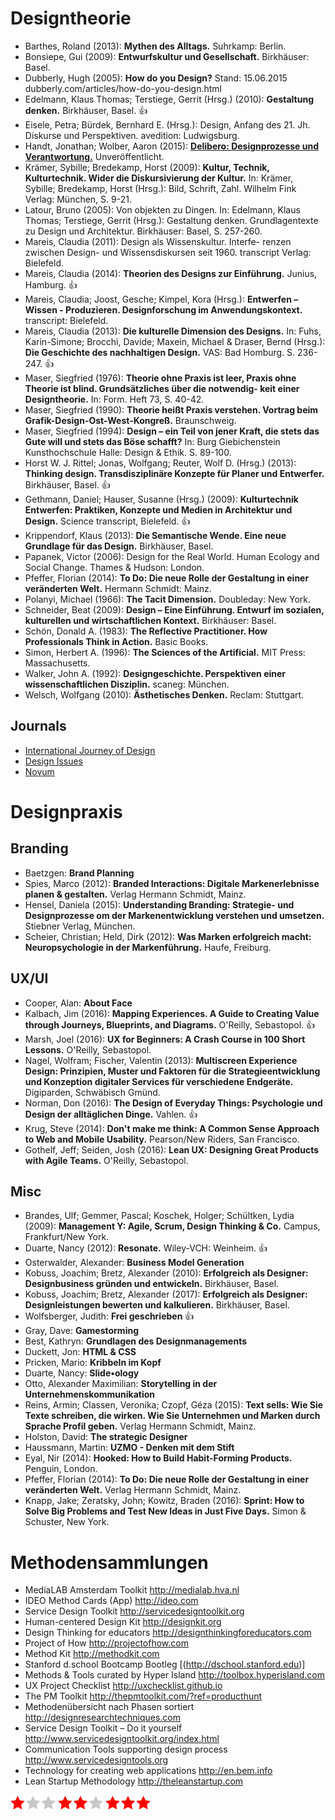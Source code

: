# Designtheorie

- Barthes, Roland (2013): **Mythen des Alltags.** Suhrkamp: Berlin.
- Bonsiepe, Gui (2009): **Entwurfskultur und Gesellschaft.** Birkhäuser: Basel.
- Dubberly, Hugh (2005): **How do you Design?** Stand: 15.06.2015 dubberly.com/articles/how-do-you-design.html
- Edelmann, Klaus Thomas; Terstiege, Gerrit (Hrsg.) (2010): **Gestaltung denken.** Birkhäuser, Basel. 👍
- Eisele, Petra; Bürdek, Bernhard E. (Hrsg.): Design, Anfang des 21. Jh. Diskurse und Perspektiven. avedition: Ludwigsburg.
- Handt, Jonathan; Wolber, Aaron (2015): [**Delibero: Designprozesse und Verantwortung.**](http://designprozesse.de/assets/images/Delibero_Theorie_Web.pdf) Unveröffentlicht.
- Krämer, Sybille; Bredekamp, Horst (2009): **Kultur, Technik, Kulturtechnik. Wider die Diskursivierung der Kultur.** In: Krämer, Sybille; Bredekamp, Horst (Hrsg.): Bild, Schrift, Zahl. Wilhelm Fink Verlag: München, S. 9-21.
- Latour, Bruno (2005): Von objekten zu Dingen. In: Edelmann, Klaus Thomas; Terstiege, Gerrit (Hrsg.): Gestaltung denken. Grundlagentexte zu Design und Architektur. Birkhäuser: Basel, S. 257-260.
- Mareis, Claudia (2011): Design als Wissenskultur. Interfe- renzen zwischen Design- und Wissensdiskursen seit 1960. transcript Verlag: Bielefeld.
- Mareis, Claudia (2014): **Theorien des Designs zur Einführung.** Junius, Hamburg. 👍
- Mareis, Claudia; Joost, Gesche; Kimpel, Kora (Hrsg.): **Entwerfen – Wissen - Produzieren. Designforschung im Anwendungskontext.** transcript: Bielefeld.
- Mareis, Claudia (2013): **Die kulturelle Dimension des Designs.** In: Fuhs, Karin-Simone; Brocchi, Davide; Maxein, Michael & Draser, Bernd (Hrsg.): **Die Geschichte des nachhaltigen Design.** VAS: Bad Homburg. S. 236-247. 👍
- Maser, Siegfried (1976): **Theorie ohne Praxis ist leer, Praxis ohne Theorie ist blind. Grundsätzliches über die notwendig- keit einer Designtheorie.** In: Form. Heft 73, S. 40-42.
- Maser, Siegfried (1990): **Theorie heißt Praxis verstehen. Vortrag beim Grafik-Design-Ost-West-Kongreß.** Braunschweig.
- Maser, Siegfried (1994): **Design – ein Teil von jener Kraft, die stets das Gute will und stets das Böse schafft?** In: Burg Giebichenstein Kunsthochschule Halle: Design & Ethik. S. 89-100.
- Horst W. J. Rittel; Jonas, Wolfgang; Reuter, Wolf D. (Hrsg.) (2013): **Thinking design. Transdisziplinäre Konzepte für Planer und Entwerfer.** Birkhäuser, Basel. 👍
- Gethmann, Daniel; Hauser, Susanne (Hrsg.) (2009): **Kulturtechnik Entwerfen: Praktiken, Konzepte und Medien in Architektur und Design.** Science transcript, Bielefeld. 👍
- Krippendorf, Klaus (2013): **Die Semantische Wende. Eine neue Grundlage für das Design.** Birkhäuser, Basel.
- Papanek, Victor (2006): Design for the Real World. Human Ecology and Social Change. Thames & Hudson: London.
- Pfeffer, Florian (2014): **To Do: Die neue Rolle der Gestaltung in einer veränderten Welt.** Hermann Schmidt: Mainz.
- Polanyi, Michael (1966): **The Tacit Dimension.** Doubleday: New York.
- Schneider, Beat (2009): **Design – Eine Einführung. Entwurf im sozialen, kulturellen und wirtschaftlichen Kontext.** Birkhäuser: Basel.
- Schön, Donald A. (1983): **The Reflective Practitioner. How Professionals Think in Action.** Basic Books.
- Simon, Herbert A. (1996): **The Sciences of the Artificial.** MIT Press: Massachusetts.
- Walker, John A. (1992): **Designgeschichte. Perspektiven einer wissenschaftlichen Disziplin.** scaneg: München.
- Welsch, Wolfgang (2010): **Ästhetisches Denken.** Reclam: Stuttgart.

## Journals

- [International Journey of Design](http://www.ijdesign.org)
- [Design Issues](http://www.mitpressjournals.org/loi/desi)
- [Novum](http://novum.graphics/de/magazin/ueber-novum/)



# Designpraxis
## Branding
- Baetzgen: **Brand Planning**
- Spies, Marco (2012): **Branded Interactions: Digitale Markenerlebnisse planen & gestalten.** Verlag Hermann Schmidt, Mainz.
- Hensel, Daniela (2015): **Understanding Branding: Strategie- und Designprozesse om der Markenentwicklung verstehen und umsetzen.** Stiebner Verlag, München.
- Scheier, Christian; Held, Dirk (2012): **Was Marken erfolgreich macht: Neuropsychologie in der Markenführung.** Haufe, Freiburg.

## UX/UI
- Cooper, Alan: **About Face**
- Kalbach, Jim (2016): **Mapping Experiences. A Guide to Creating Value through Journeys, Blueprints, and Diagrams.** O'Reilly, Sebastopol. 👍
- Marsh, Joel (2016): **UX for Beginners: A Crash Course in 100 Short Lessons.** O'Reilly, Sebastopol.
- Nagel, Wolfram; Fischer, Valentin (2013): **Multiscreen Experience Design: Prinzipien, Muster und Faktoren für die Strategieentwicklung und Konzeption digitaler Services für verschiedene Endgeräte.** Digiparden, Schwäbisch Gmünd.
- Norman, Don (2016): **The Design of Everyday Things: Psychologie und Design der alltäglichen Dinge.** Vahlen. 👍
- Krug, Steve (2014): **Don't make me think: A Common Sense Approach to Web and Mobile Usability.** Pearson/New Riders, San Francisco.
- Gothelf, Jeff; Seiden, Josh (2016): **Lean UX: Designing Great Products with Agile Teams.** O'Reilly, Sebastopol.

## Misc
- Brandes, Ulf; Gemmer, Pascal; Koschek, Holger; Schültken, Lydia (2009): **Management Y: Agile, Scrum, Design Thinking & Co.** Campus, Frankfurt/New York.
- Duarte, Nancy (2012): **Resonate.** Wiley-VCH: Weinheim. 👍
- Osterwalder, Alexander: **Business Model Generation**
- Kobuss, Joachim; Bretz, Alexander (2010): **Erfolgreich als Designer: Designbusiness gründen und entwickeln.** Birkhäuser, Basel.
- Kobuss, Joachim; Bretz, Alexander (2017): **Erfolgreich als Designer: Designleistungen bewerten und kalkulieren.** Birkhäuser, Basel.
- Wolfsberger, Judith: **Frei geschrieben** 👍
- Gray, Dave: **Gamestorming**
- Best, Kathryn: **Grundlagen des Designmanagements**
- Duckett, Jon: **HTML & CSS**
- Pricken, Mario: **Kribbeln im Kopf**
- Duarte, Nancy: **Slide•ology**
- Otto, Alexander Maximilian: **Storytelling in der Unternehmenskommunikation**
- Reins, Armin; Classen, Veronika; Czopf, Géza (2015): **Text sells: Wie Sie Texte schreiben, die wirken. Wie Sie Unternehmen und Marken durch Sprache Profil geben.** Verlag Hermann Schmidt, Mainz.
- Holston, David: **The strategic Designer**
- Haussmann, Martin: **UZMO - Denken mit dem Stift**
- Eyal, Nir (2014): **Hooked: How to Build Habit-Forming Products.** Penguin, London.
- Pfeffer, Florian (2014): **To Do: Die neue Rolle der Gestaltung in einer veränderten Welt.** Verlag Hermann Schmidt, Mainz.
- Knapp, Jake; Zeratsky, John; Kowitz, Braden (2016): **Sprint: How to Solve Big Problems and Test New Ideas in Just Five Days.** Simon & Schuster, New York. 


# Methodensammlungen
- MediaLAB Amsterdam Toolkit http://medialab.hva.nl
- IDEO Method Cards (App) http://ideo.com
- Service Design Toolkit http://servicedesigntoolkit.org
- Human-centered Design Kit http://designkit.org
- Design Thinking for educators http://designthinkingforeducators.com
- Project of How http://projectofhow.com
- Method Kit http://methodkit.com
- Stanford d.school Bootcamp Bootleg [(http://dschool.stanford.edu)]
- Methods & Tools curated by Hyper Island http://toolbox.hyperisland.com
- UX Project Checklist http://uxchecklist.github.io
- The PM Toolkit http://thepmtoolkit.com/?ref=producthunt
- Methodenübersicht nach Phasen sortiert http://designresearchtechniques.com
- Service Design Toolkit – Do it yourself http://www.servicedesigntoolkit.org/index.html
- Communication Tools supporting design process http://www.servicedesigntools.org
- Technology for creating web applications http://en.bem.info
- Lean Startup Methodology http://theleanstartup.com


[stars_one]: https://github.com/handtwolber/Contexicon/blob/master/assets/icons/stars_one.svg
[stars_two]: https://github.com/handtwolber/Contexicon/blob/master/assets/icons/stars_two.svg
[stars_three]: https://github.com/handtwolber/Contexicon/blob/master/assets/icons/stars_three.svg

![stars][stars_one]
![stars][stars_two]
![stars][stars_three]
